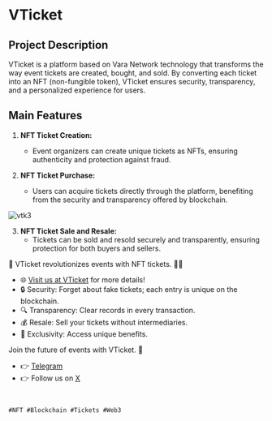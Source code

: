 # VTicket

## Project Description

VTicket is a platform based on Vara Network technology that transforms the way event tickets are created, bought, and sold. By converting each ticket into an NFT (non-fungible token), VTicket ensures security, transparency, and a personalized experience for users.

## Main Features

1. **NFT Ticket Creation:**
   - Event organizers can create unique tickets as NFTs, ensuring authenticity and protection against fraud.

2. **NFT Ticket Purchase:**
   - Users can acquire tickets directly through the platform, benefiting from the security and transparency offered by blockchain.


![vtk3](https://github.com/user-attachments/assets/cc1154e5-00b9-41d6-8b62-1e432bc361f5)


3. **NFT Ticket Sale and Resale:**
   - Tickets can be sold and resold securely and transparently, ensuring protection for both buyers and sellers.


🚀 VTicket revolutionizes events with NFT tickets. 🎫✨  
* 🌐 [Visit us at VTicket](https://vara-ticket.vercel.app/) for more details!  
* 🔒 Security: Forget about fake tickets; each entry is unique on the blockchain.  
* 🔍 Transparency: Clear records in every transaction.  
* 💰 Resale: Sell your tickets without intermediaries.  
* 🎉 Exclusivity: Access unique benefits.  

Join the future of events with VTicket. 🌟  
* 👉 [Telegram](http://t.me/vticket)  
* 👉 Follow us on [X](http://x.com/vticket)  
```


#NFT #Blockchain #Tickets #Web3
